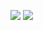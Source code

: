 [//]: # (This template replaces README.md when someone creates a new repo with the fastpages template.)

![](https://github.com/henryalps/fastpages/workflows/CI/badge.svg) 
![](https://github.com/henryalps/fastpages/workflows/GH-Pages%20Status/badge.svg) 
